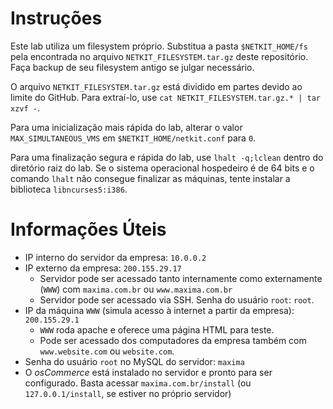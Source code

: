 # Instruções
Este lab utiliza um filesystem próprio. Substitua a pasta `$NETKIT_HOME/fs` pela encontrada no arquivo `NETKIT_FILESYSTEM.tar.gz` deste repositório. Faça backup de seu filesystem antigo se julgar necessário.

O arquivo `NETKIT_FILESYSTEM.tar.gz` está dividido em partes devido ao limite do GitHub. Para extraí-lo, use `cat NETKIT_FILESYSTEM.tar.gz.* | tar xzvf -`.

Para uma inicialização mais rápida do lab, alterar o valor `MAX_SIMULTANEOUS_VMS` em `$NETKIT_HOME/netkit.conf` para `0`.

Para uma finalização segura e rápida do lab, use `lhalt -q;lclean` dentro do diretório raiz do lab. Se o sistema operacional hospedeiro é de 64 bits e o comando `lhalt` não consegue finalizar as máquinas, tente instalar a biblioteca `libncurses5:i386`.

# Informações Úteis

* IP interno do servidor da empresa: `10.0.0.2`
* IP externo da empresa: `200.155.29.17`
	* Servidor pode ser acessado tanto internamente como externamente (`WWW`) com `maxima.com.br` ou `www.maxima.com.br`
	* Servidor pode ser acessado via SSH. Senha do usuário `root`: `root`.
* IP da máquina `WWW` (simula acesso à internet a partir da empresa): `200.155.29.1`
	* `WWW` roda apache e oferece uma página HTML para teste.
	* Pode ser acessado dos computadores da empresa também com `www.website.com` ou `website.com`.
* Senha do usuário `root` no MySQL do servidor: `maxima`
* O _osCommerce_ está instalado no servidor e pronto para ser configurado. Basta acessar `maxima.com.br/install` (ou `127.0.0.1/install`, se estiver no próprio servidor)
